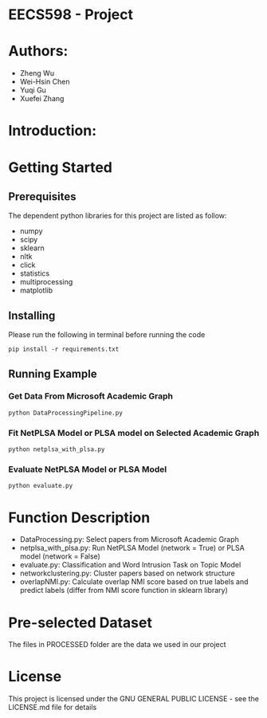 # EECS598 - Project
# Authors:
 - Zheng Wu
 - Wei-Hsin Chen
 - Yuqi Gu
 - Xuefei Zhang

# Introduction:


# Getting Started

## Prerequisites
The dependent python libraries for this project are listed as follow:
 - numpy
 - scipy
 - sklearn
 - nltk
 - click
 - statistics
 - multiprocessing
 - matplotlib

## Installing
Please run the following in terminal before running the code
```
pip install -r requirements.txt
```

## Running Example
### Get Data From Microsoft Academic Graph
```
python DataProcessingPipeline.py
```

### Fit NetPLSA Model or PLSA model on Selected Academic Graph
```
python netplsa_with_plsa.py
```

### Evaluate NetPLSA Model or PLSA Model
```
python evaluate.py
```

# Function Description
 - DataProcessing.py: Select papers from Microsoft Academic Graph
 - netplsa_with_plsa.py: Run NetPLSA Model (network = True) or PLSA model (network = False)
 - evaluate.py: Classification and Word Intrusion Task on Topic Model
 - networkclustering.py: Cluster papers based on network structure
 - overlapNMI.py: Calculate overlap NMI score based on true labels and predict labels (differ from NMI score function in sklearn library)

# Pre-selected Dataset
The files in PROCESSED folder are the data we used in our project

# License
This project is licensed under the GNU GENERAL PUBLIC LICENSE - see the LICENSE.md file for details

